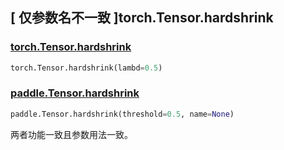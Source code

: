 ## [ 仅参数名不一致 ]torch.Tensor.hardshrink

### [torch.Tensor.hardshrink](https://pytorch.org/docs/1.13/generated/torch.Tensor.hardshrink.html?highlight=torch+tensor+hardshrink#torch.Tensor.hardshrink)

```python
torch.Tensor.hardshrink(lambd=0.5)
```

### [paddle.Tensor.hardshrink]()

```python
paddle.Tensor.hardshrink(threshold=0.5, name=None)
```

两者功能一致且参数用法一致。
